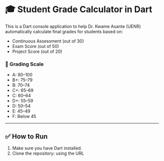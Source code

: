 # 🎓 Student Grade Calculator in Dart

This is a Dart console application to help Dr. Kwame Asante (UENR) automatically calculate final grades for students based on:

- Continuous Assessment (out of 30)
- Exam Score (out of 50)
- Project Score (out of 20)

### 📌 Grading Scale
- A: 80–100
- B+: 75–79
- B: 70–74
- C+: 65–69
- C: 60–64
- D+: 55–59
- D: 50–54
- E: 45–49
- F: Below 45

---

## ✅ How to Run

1. Make sure you have Dart installed.
2. Clone the repository: using the URL
